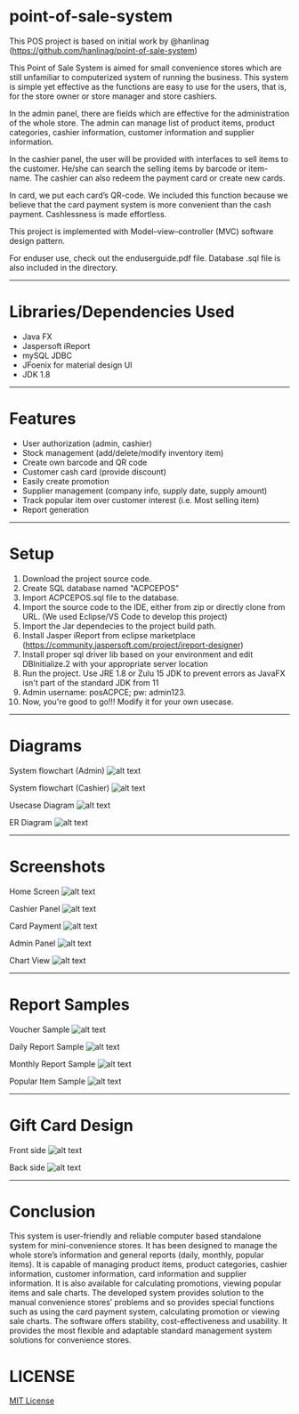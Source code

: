 # point-of-sale-system

This POS project is based on initial work by @hanlinag (https://github.com/hanlinag/point-of-sale-system)

This Point of Sale System is aimed for small convenience stores which are still unfamiliar to computerized system of running the business. This system is simple yet effective as the functions are easy to use for the users, that is, for the store owner or store manager and store cashiers.

In the admin panel, there are fields which are effective for the administration of the whole store. The admin can manage list of product items, product categories, cashier information, customer information and supplier information.

In the cashier panel, the user will be provided with interfaces to sell items to the customer. He/she can search the selling items by barcode or item-name. The cashier can also redeem the payment card or create new cards.

In card, we put each card’s QR-code. We included this function because we believe that the card payment system is more convenient than the cash payment. Cashlessness is made effortless.

This project is implemented with Model–view–controller (MVC) software design pattern.

For enduser use, check out the enduserguide.pdf file. 
Database .sql file is also included in the directory.

<hr>

# Libraries/Dependencies Used
- Java FX
- Jaspersoft iReport
- mySQL JDBC
- JFoenix for material design UI
- JDK 1.8

<hr>

# Features 
- User authorization (admin, cashier)
- Stock management (add/delete/modify inventory item)
- Create own barcode and QR code
- Customer cash card (provide discount)
- Easily create promotion
- Supplier management (company info, supply date, supply amount)
- Track popular item over customer interest (i.e. Most selling item)
- Report generation

<hr>

# Setup
1. Download the project source code.
2. Create SQL database named "ACPCEPOS"
3. Import ACPCEPOS.sql file to the database. 
4. Import the source code to the IDE, either from zip or directly clone from URL. (We used Eclipse/VS Code to develop this project)
5. Import the Jar dependecies to the project build path.
6. Install Jasper iReport from eclipse marketplace (https://community.jaspersoft.com/project/ireport-designer) 
7. Install proper sql driver lib based on your environment and edit DBInitialize.2 with your appropriate server location
8. Run the project. Use JRE 1.8 or Zulu 15 JDK to prevent errors as JavaFX isn't part of the standard JDK from 11
9. Admin username: posACPCE; pw: admin123.
10. Now, you're good to go!!! Modify it for your own usecase. 

<hr>

# Diagrams
System flowchart (Admin)
![alt text](https://raw.githubusercontent.com/spandu500/point-of-sale-system/master/images/adminflowchart.png)

System flowchart (Cashier)
![alt text](https://github.com/spandu500/point-of-sale-system/blob/master/images/cashierflowchart.png?raw=true)

Usecase Diagram
![alt text](https://github.com/spandu500/point-of-sale-system/blob/master/images/ucscasefinal.png?raw=true)


ER Diagram
![alt text](https://github.com/spandu500/point-of-sale-system/blob/master/images/ER%20Final.png?raw=true)

<hr>

# Screenshots
Home Screen
![alt text](https://github.com/spandu500/point-of-sale-system/blob/master/images/home.png?raw=true)

Cashier Panel
![alt text](https://github.com/spandu500/point-of-sale-system/blob/master/images/cashier.png?raw=true)

Card Payment
![alt text](https://github.com/spandu500/point-of-sale-system/blob/master/images/cardpayment.png?raw=true)

Admin Panel
![alt text](https://github.com/spandu500/point-of-sale-system/blob/master/images/admin.png?raw=true)

Chart View
![alt text](https://github.com/spandu500/point-of-sale-system/blob/master/images/chart.png?raw=true)


<hr>

# Report Samples
Voucher Sample
![alt text](https://github.com/spandu500/point-of-sale-system/blob/master/images/voucher.png?raw=true)

Daily Report Sample
![alt text](https://github.com/spandu500/point-of-sale-system/blob/master/images/dailysale.png?raw=true)

Monthly Report Sample
![alt text](https://github.com/spandu500/point-of-sale-system/blob/master/images/monthlysale.png?raw=true)

Popular Item Sample
![alt text](https://github.com/spandu500/point-of-sale-system/blob/master/images/popularitem.png?raw=true) 


<hr>

# Gift Card Design
Front side
![alt text](https://github.com/spandu500/point-of-sale-system/blob/master/images/cardfinalfront.png?raw=true)

Back side
![alt text](https://github.com/spandu500/point-of-sale-system/blob/master/images/cardfinalback.png?raw=true)
<hr>

# Conclusion
This system is user-friendly and reliable computer based standalone system for mini-convenience stores. It has been designed to manage the whole store’s information and general reports (daily, monthly, popular items). It is capable of managing product items, product categories, cashier information, customer information, card information and supplier information. It is also available for calculating promotions, viewing popular items and sale charts. The developed system provides solution to the manual convenience stores’ problems and so provides special functions such as using the card payment system, calculating promotion or viewing sale charts. The software offers stability, cost-effectiveness and usability. It provides the most flexible and adaptable standard management system solutions for convenience stores.

# LICENSE
[MIT License](LICENSE)

